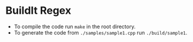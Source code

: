 # BuildIt Regex

- To compile the code run `make` in the root directory.
- To generate the code from `./samples/sample1.cpp` run `./build/sample1`.

